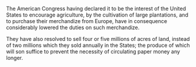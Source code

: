   The American Congress having declared it to be the interest of the United States to encourage agriculture, by the cultivation of large plantations, and to purchase their merchandize from Europe, have in consequence considerably lowered the duties on such merchandize.  They have also resolved to sell four or five millions of acres of land, instead of two millions which they sold annually in the States; the produce of which will son suffice to prevent the necessity of circulating paper money any longer.